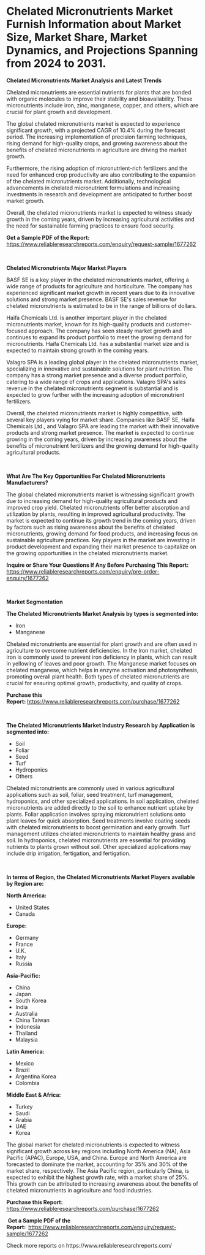 <p><h1>Chelated Micronutrients Market Furnish Information about Market Size, Market Share, Market Dynamics, and Projections Spanning from 2024 to 2031.</h1></p><p><strong>Chelated Micronutrients Market Analysis and Latest Trends</strong></p>
<p><p>Chelated micronutrients are essential nutrients for plants that are bonded with organic molecules to improve their stability and bioavailability. These micronutrients include iron, zinc, manganese, copper, and others, which are crucial for plant growth and development.</p><p>The global chelated micronutrients market is expected to experience significant growth, with a projected CAGR of 10.4% during the forecast period. The increasing implementation of precision farming techniques, rising demand for high-quality crops, and growing awareness about the benefits of chelated micronutrients in agriculture are driving the market growth.</p><p>Furthermore, the rising adoption of micronutrient-rich fertilizers and the need for enhanced crop productivity are also contributing to the expansion of the chelated micronutrients market. Additionally, technological advancements in chelated micronutrient formulations and increasing investments in research and development are anticipated to further boost market growth.</p><p>Overall, the chelated micronutrients market is expected to witness steady growth in the coming years, driven by increasing agricultural activities and the need for sustainable farming practices to ensure food security.</p></p>
<p><strong>Get a Sample PDF of the Report:&nbsp;</strong> <a href="https://www.reliableresearchreports.com/enquiry/request-sample/1677262">https://www.reliableresearchreports.com/enquiry/request-sample/1677262</a></p>
<p>&nbsp;</p>
<p><strong>Chelated Micronutrients Major Market Players</strong></p>
<p><p>BASF SE is a key player in the chelated micronutrients market, offering a wide range of products for agriculture and horticulture. The company has experienced significant market growth in recent years due to its innovative solutions and strong market presence. BASF SE's sales revenue for chelated micronutrients is estimated to be in the range of billions of dollars.</p><p>Haifa Chemicals Ltd. is another important player in the chelated micronutrients market, known for its high-quality products and customer-focused approach. The company has seen steady market growth and continues to expand its product portfolio to meet the growing demand for micronutrients. Haifa Chemicals Ltd. has a substantial market size and is expected to maintain strong growth in the coming years.</p><p>Valagro SPA is a leading global player in the chelated micronutrients market, specializing in innovative and sustainable solutions for plant nutrition. The company has a strong market presence and a diverse product portfolio, catering to a wide range of crops and applications. Valagro SPA's sales revenue in the chelated micronutrients segment is substantial and is expected to grow further with the increasing adoption of micronutrient fertilizers.</p><p>Overall, the chelated micronutrients market is highly competitive, with several key players vying for market share. Companies like BASF SE, Haifa Chemicals Ltd., and Valagro SPA are leading the market with their innovative products and strong market presence. The market is expected to continue growing in the coming years, driven by increasing awareness about the benefits of micronutrient fertilizers and the growing demand for high-quality agricultural products.</p></p>
<p>&nbsp;</p>
<p><strong>What Are The Key Opportunities For Chelated Micronutrients Manufacturers?</strong></p>
<p><p>The global chelated micronutrients market is witnessing significant growth due to increasing demand for high-quality agricultural products and improved crop yield. Chelated micronutrients offer better absorption and utilization by plants, resulting in improved agricultural productivity. The market is expected to continue its growth trend in the coming years, driven by factors such as rising awareness about the benefits of chelated micronutrients, growing demand for food products, and increasing focus on sustainable agriculture practices. Key players in the market are investing in product development and expanding their market presence to capitalize on the growing opportunities in the chelated micronutrients market.</p></p>
<p><strong>Inquire or Share Your Questions If Any Before Purchasing This Report:</strong> <a href="https://www.reliableresearchreports.com/enquiry/pre-order-enquiry/1677262">https://www.reliableresearchreports.com/enquiry/pre-order-enquiry/1677262</a></p>
<p>&nbsp;</p>
<p><strong>Market Segmentation</strong></p>
<p><strong>The Chelated Micronutrients Market Analysis by types is segmented into:</strong></p>
<p><ul><li>Iron</li><li>Manganese</li></ul></p>
<p><p>Chelated micronutrients are essential for plant growth and are often used in agriculture to overcome nutrient deficiencies. In the Iron market, chelated iron is commonly used to prevent iron deficiency in plants, which can result in yellowing of leaves and poor growth. The Manganese market focuses on chelated manganese, which helps in enzyme activation and photosynthesis, promoting overall plant health. Both types of chelated micronutrients are crucial for ensuring optimal growth, productivity, and quality of crops.</p></p>
<p><strong>Purchase this Report:&nbsp;</strong><a href="https://www.reliableresearchreports.com/purchase/1677262">https://www.reliableresearchreports.com/purchase/1677262</a></p>
<p>&nbsp;</p>
<p><strong>The Chelated Micronutrients Market Industry Research by Application is segmented into:</strong></p>
<p><ul><li>Soil</li><li>Foliar</li><li>Seed</li><li>Turf</li><li>Hydroponics</li><li>Others</li></ul></p>
<p><p>Chelated micronutrients are commonly used in various agricultural applications such as soil, foliar, seed treatment, turf management, hydroponics, and other specialized applications. In soil application, chelated micronutrients are added directly to the soil to enhance nutrient uptake by plants. Foliar application involves spraying micronutrient solutions onto plant leaves for quick absorption. Seed treatments involve coating seeds with chelated micronutrients to boost germination and early growth. Turf management utilizes chelated micronutrients to maintain healthy grass and soil. In hydroponics, chelated micronutrients are essential for providing nutrients to plants grown without soil. Other specialized applications may include drip irrigation, fertigation, and fertigation.</p></p>
<p>&nbsp;</p>
<p><strong>In terms of Region, the Chelated Micronutrients Market Players available by Region are:</strong></p>
<p>
    <p> <strong> North America: </strong>
        <ul>
            <li>United States</li>
            <li>Canada</li>
        </ul>
        </p> 
    <p> <strong> Europe: </strong>
        <ul>
            <li>Germany</li>
            <li>France</li>
            <li>U.K.</li>
            <li>Italy</li>
            <li>Russia</li>
        </ul>
        </p> 
    <p> <strong> Asia-Pacific: </strong>
        <ul>
            <li>China</li>
            <li>Japan</li>
            <li>South Korea</li>
            <li>India</li>
            <li>Australia</li>
            <li>China Taiwan</li>
            <li>Indonesia</li>
            <li>Thailand</li>
            <li>Malaysia</li>
        </ul>
        </p> 
    <p> <strong> Latin America: </strong>
        <ul>
            <li>Mexico</li>
            <li>Brazil</li>
            <li>Argentina Korea</li>
            <li>Colombia</li>
        </ul>
        </p> 
    <p> <strong> Middle East & Africa: </strong>
        <ul>
            <li>Turkey</li>
            <li>Saudi</li>
            <li>Arabia</li>
            <li>UAE</li>
            <li>Korea</li>
        </ul>
    </p>
    </p>
<p><p>The global market for chelated micronutrients is expected to witness significant growth across key regions including North America (NA), Asia Pacific (APAC), Europe, USA, and China. Europe and North America are forecasted to dominate the market, accounting for 35% and 30% of the market share, respectively. The Asia Pacific region, particularly China, is expected to exhibit the highest growth rate, with a market share of 25%. This growth can be attributed to increasing awareness about the benefits of chelated micronutrients in agriculture and food industries.</p></p>
<p><strong>Purchase this Report: </strong><a href="https://www.reliableresearchreports.com/purchase/1677262">https://www.reliableresearchreports.com/purchase/1677262</a></p>
<p>&nbsp;<strong>Get a Sample PDF of the Report:&nbsp;&nbsp;</strong><a href="https://www.reliableresearchreports.com/enquiry/request-sample/1677262">https://www.reliableresearchreports.com/enquiry/request-sample/1677262</a></p>
<p><strong></strong></p>
<p>Check more reports on https://www.reliableresearchreports.com/</p>